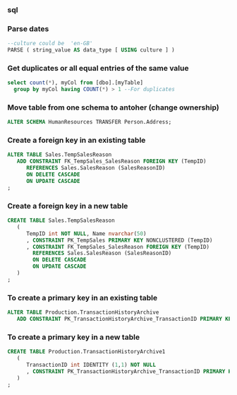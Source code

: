 
### sql

### Parse dates
```sql
--culture could be  'en-GB'
PARSE ( string_value AS data_type [ USING culture ] )  
```
### Get duplicates or all equal entries of the same value
```sql
select count(*), myCol from [dbo].[myTable]
  group by myCol having COUNT(*) > 1 --For duplicates
```

### Move table from one schema to antoher (change ownership)
```sql
ALTER SCHEMA HumanResources TRANSFER Person.Address;  
```
### Create a foreign key in an existing table
```sql
ALTER TABLE Sales.TempSalesReason
   ADD CONSTRAINT FK_TempSales_SalesReason FOREIGN KEY (TempID)
      REFERENCES Sales.SalesReason (SalesReasonID)
      ON DELETE CASCADE
      ON UPDATE CASCADE
;
```
### Create a foreign key in a new table
```sql
CREATE TABLE Sales.TempSalesReason 
   (
      TempID int NOT NULL, Name nvarchar(50)
      , CONSTRAINT PK_TempSales PRIMARY KEY NONCLUSTERED (TempID)
      , CONSTRAINT FK_TempSales_SalesReason FOREIGN KEY (TempID)
        REFERENCES Sales.SalesReason (SalesReasonID)
        ON DELETE CASCADE
        ON UPDATE CASCADE
   )
;
```
### To create a primary key in an existing table
```sql
ALTER TABLE Production.TransactionHistoryArchive
   ADD CONSTRAINT PK_TransactionHistoryArchive_TransactionID PRIMARY KEY CLUSTERED (TransactionID);
```
### To create a primary key in a new table
```sql
CREATE TABLE Production.TransactionHistoryArchive1
   (
      TransactionID int IDENTITY (1,1) NOT NULL
      , CONSTRAINT PK_TransactionHistoryArchive_TransactionID PRIMARY KEY CLUSTERED (TransactionID)
   )
;
```

